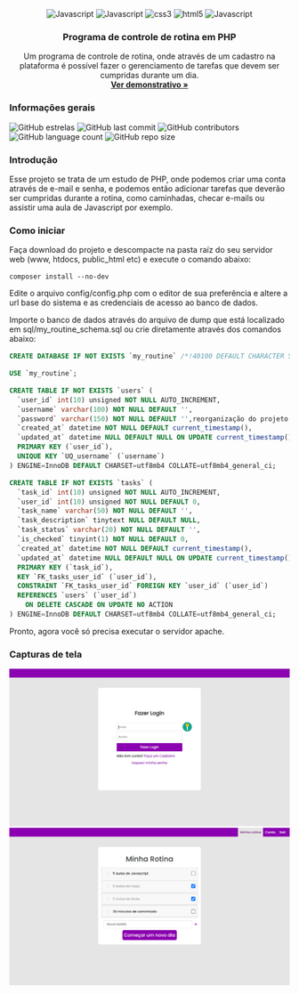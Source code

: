 <div align="center">
    <img height="30" alt="Javascript" src="https://img.shields.io/badge/PHP-777BB4?style=for-the-badge&logo=php&logoColor=white">
    <img height="30" alt="Javascript" src="https://img.shields.io/badge/MySQL-00000F?style=for-the-badge&logo=mysql&logoColor=white">
    <img height="30" alt="css3" src="https://img.shields.io/badge/CSS3-1572B6?style=for-the-badge&logo=css3&logoColor=white">
    <img height="30" alt="html5" src="https://img.shields.io/badge/HTML5-E34F26?style=for-the-badge&logo=html5&logoColor=white">
    <img height="30" alt="Javascript" src="https://img.shields.io/badge/JavaScript-F7DF1E?style=for-the-badge&logo=javascript&logoColor=black">
</div>

<h3 align="center">Programa de controle de rotina em PHP</h3>
<p align="center">
    Um programa de controle de rotina, onde através de um cadastro na plataforma é possível fazer o gerenciamento de tarefas que devem ser cumpridas durante um dia.
    <br>
    <a href="https://gabrielogregorio.com/projetos/minha-rotina/"><strong>Ver demonstrativo »</strong></a>
    <br>
</p>

<h3>Informações gerais</h3>

![GitHub estrelas](https://img.shields.io/github/stars/gabrielogregorio/Minha-Rotina)
![GitHub last commit](https://img.shields.io/github/last-commit/gabrielogregorio/Minha-Rotina?style=flat-square)
![GitHub contributors](https://img.shields.io/github/contributors/gabrielogregorio/Minha-Rotina)
![GitHub language count](https://img.shields.io/github/languages/count/gabrielogregorio/Minha-Rotina)
![GitHub repo size](https://img.shields.io/github/repo-size/gabrielogregorio/Minha-Rotina)

### Introdução
Esse projeto se trata de um estudo de PHP, onde podemos criar uma conta através de e-mail e senha, e podemos então adicionar tarefas que deverão ser cumpridas durante a rotina, como caminhadas, checar e-mails ou assistir uma aula de Javascript por exemplo.

### Como iniciar
Faça download do projeto e descompacte na pasta raíz do seu servidor web (www, htdocs, public_html etc) e execute o comando abaixo:

```shell
composer install --no-dev
```

Edite o arquivo config/config.php com o editor de sua preferência e altere a url base do sistema e as credenciais de acesso ao banco de dados.

Importe o banco de dados através do arquivo de dump que está localizado em sql/my_routine_schema.sql ou crie diretamente através dos comandos abaixo:

```sql
CREATE DATABASE IF NOT EXISTS `my_routine` /*!40100 DEFAULT CHARACTER SET utf8mb4 COLLATE utf8mb4_general_ci */;
```

```sql
USE `my_routine`;
```

```sql
CREATE TABLE IF NOT EXISTS `users` (
  `user_id` int(10) unsigned NOT NULL AUTO_INCREMENT,
  `username` varchar(100) NOT NULL DEFAULT '',
  `password` varchar(150) NOT NULL DEFAULT '',reorganização do projeto
  `created_at` datetime NOT NULL DEFAULT current_timestamp(),
  `updated_at` datetime NULL DEFAULT NULL ON UPDATE current_timestamp(),
  PRIMARY KEY (`user_id`),
  UNIQUE KEY `UQ_username` (`username`)
) ENGINE=InnoDB DEFAULT CHARSET=utf8mb4 COLLATE=utf8mb4_general_ci;
```

```sql
CREATE TABLE IF NOT EXISTS `tasks` (
  `task_id` int(10) unsigned NOT NULL AUTO_INCREMENT,
  `user_id` int(10) unsigned NOT NULL DEFAULT 0,
  `task_name` varchar(50) NOT NULL DEFAULT '',
  `task_description` tinytext NULL DEFAULT NULL,
  `task_status` varchar(20) NOT NULL DEFAULT '',
  `is_checked` tinyint(1) NOT NULL DEFAULT 0,
  `created_at` datetime NOT NULL DEFAULT current_timestamp(),
  `updated_at` datetime NULL DEFAULT NULL ON UPDATE current_timestamp(),
  PRIMARY KEY (`task_id`),
  KEY `FK_tasks_user_id` (`user_id`),
  CONSTRAINT `FK_tasks_user_id` FOREIGN KEY `user_id` (`user_id`)
  REFERENCES `users` (`user_id`)
    ON DELETE CASCADE ON UPDATE NO ACTION
) ENGINE=InnoDB DEFAULT CHARSET=utf8mb4 COLLATE=utf8mb4_general_ci;
```

Pronto, agora você só precisa executar o servidor apache.

### Capturas de tela
![Tela de login](./public/images/login.png)
![Tela de Itens](./public/images/tasks.png)
